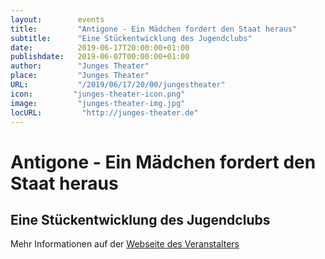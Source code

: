 ```yaml
---
layout:        events
title:         "Antigone - Ein Mädchen fordert den Staat heraus"
subtitle:      "Eine Stückentwicklung des Jugendclubs"
date:          2019-06-17T20:00:00+01:00
publishdate:   2019-06-07T00:00:00+01:00
author:        "Junges Theater"
place:         "Junges Theater"
URL:           "/2019/06/17/20/00/jungestheater"
icon:         "junges-theater-icon.png"
image:         "junges-theater-img.jpg"
locURL:         "http://junges-theater.de"
---
```


Antigone - Ein Mädchen fordert den Staat heraus
===========

Eine Stückentwicklung des Jugendclubs
-----------



Mehr Informationen auf der [Webseite des Veranstalters](http://www.junges-theater.de/content/index.php?id=343)
